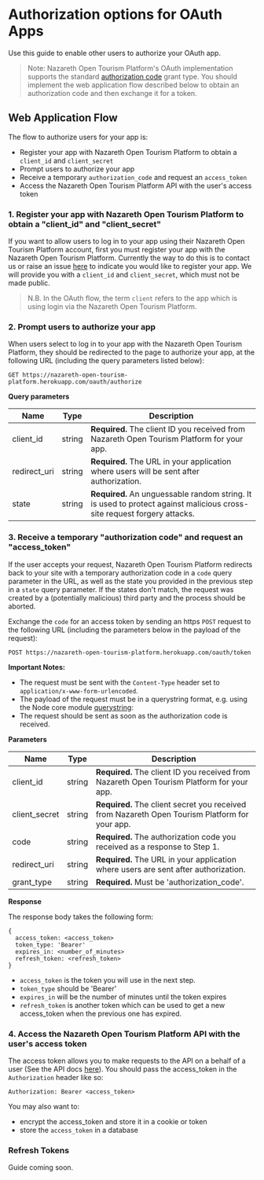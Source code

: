 # Authorization options for OAuth Apps

Use this guide to enable other users to authorize your OAuth app.

> Note: Nazareth Open Tourism Platform's OAuth implementation supports the standard [authorization code](https://tools.ietf.org/html/rfc6749#section-4.1) grant type. You should implement the web application flow described below to obtain an authorization code and then exchange it for a token.

## Web Application Flow
The flow to authorize users for your app is:

- Register your app with Nazareth Open Tourism Platform to obtain a `client_id` and `client_secret`
- Prompt users to authorize your app
- Receive a temporary `authorization_code` and request an `access_token`
- Access the Nazareth Open Tourism Platform API with the user's access token

### 1. Register your app with Nazareth Open Tourism Platform to obtain a "client_id" and "client_secret"

If you want to allow users to log in to your app using their Nazareth Open Tourism Platform account, first you must register your app with the Nazareth Open Tourism Platform. Currently the way to do this is to contact us or raise an issue [here](https://github.com/foundersandcoders/open-tourism-platform/issues) to indicate you would like to register your app. We will provide you with a `client_id` and `client_secret`, which must not be made public. 

> N.B. In the OAuth flow, the term `client` refers to the app which is using login via the Nazareth Open Tourism Platform.

### 2. Prompt users to authorize your app

When users select to log in to your app with the Nazareth Open Tourism Platform, they should be redirected to the page to authorize your app, at the following URL (including the query parameters listed below):

```
GET https://nazareth-open-tourism-platform.herokuapp.com/oauth/authorize
```

**Query parameters**

Name | Type | Description
--- | --- | ---
client_id | string | **Required.** The client ID you received from Nazareth Open Tourism Platform for your app.
redirect_uri | string | **Required.** The URL in your application where users will be sent after authorization.
state | string | **Required.** An unguessable random string. It is used to protect against malicious cross-site request forgery attacks.

### 3. Receive a temporary "authorization code" and request an "access_token"

If the user accepts your request, Nazareth Open Tourism Platform redirects back to your site with a temporary authorization code in a `code` query parameter in the URL, as well as the state you provided in the previous step in a `state` query parameter. If the states don't match, the request was created by a (potentially malicious) third party and the process should be aborted.

Exchange the `code` for an access token by sending an https `POST` request to the following URL (including the parameters below in the payload of the request):

```
POST https://nazareth-open-tourism-platform.herokuapp.com/oauth/token
```

**Important Notes:**
- The request must be sent with the `Content-Type` header set to `application/x-www-form-urlencoded`.
- The payload of the request must be in a querystring format, e.g. using the Node core module [querystring](https://nodejs.org/api/querystring.html#querystring_querystring_stringify_obj_sep_eq_options):
- The request should be sent as soon as the authorization code is received.

**Parameters**

Name | Type | Description
--- | --- | ---
client_id | string | **Required.** The client ID you received from Nazareth Open Tourism Platform for your app.
client_secret | string | **Required.** The client secret you received from Nazareth Open Tourism Platform for your app.
code | string | **Required.** The authorization code you received as a response to Step 1.
redirect_uri | string | **Required.** The URL in your application where users are sent after authorization.
grant_type | string | **Required.** Must be 'authorization_code'.

**Response**

The response body takes the following form:
```
{
  access_token: <access_token>
  token_type: 'Bearer'
  expires_in: <number_of_minutes>
  refresh_token: <refresh_token>
}
```

- `access_token` is the token you will use in the next step.
- `token_type` should be 'Bearer'
- `expires_in` will be the number of minutes until the token expires
- `refresh_token` is another token which can be used to get a new access_token when the previous one has expired.

### 4. Access the Nazareth Open Tourism Platform API with the user's access token

The access token allows you to make requests to the API on a behalf of a user (See the API docs [here](./api.md)). You should pass the access_token in the `Authorization` header like so:

```
Authorization: Bearer <access_token>
```

You may also want to:
- encrypt the access_token and store it in a cookie or token
- store the `access_token` in a database

### Refresh Tokens

Guide coming soon.
